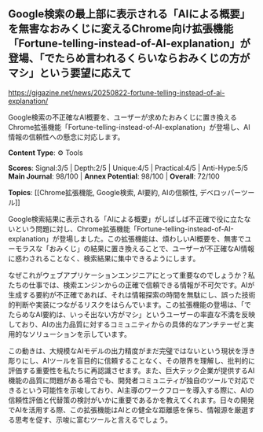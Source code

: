 ## Google検索の最上部に表示される「AIによる概要」を無害なおみくじに変えるChrome向け拡張機能「Fortune-telling-instead-of-AI-explanation」が登場、「でたらめ言われるくらいならおみくじの方がマシ」という要望に応えて

https://gigazine.net/news/20250822-fortune-telling-instead-of-ai-explanation/

Google検索の不正確なAI概要を、ユーザーが求めたおみくじに置き換えるChrome拡張機能「Fortune-telling-instead-of-AI-explanation」が登場し、AI情報の信頼性への懸念に対応します。

**Content Type**: ⚙️ Tools

**Scores**: Signal:3/5 | Depth:2/5 | Unique:4/5 | Practical:4/5 | Anti-Hype:5/5
**Main Journal**: 98/100 | **Annex Potential**: 98/100 | **Overall**: 72/100

**Topics**: [[Chrome拡張機能, Google検索, AI要約, AIの信頼性, デベロッパーツール]]

Google検索結果に表示される「AIによる概要」がしばしば不正確で役に立たないという問題に対し、Chrome拡張機能「Fortune-telling-instead-of-AI-explanation」が登場しました。この拡張機能は、煩わしいAI概要を、無害でユーモラスな「おみくじ」の結果に置き換えることで、ユーザーが不正確なAI情報に惑わされることなく、検索結果に集中できるようにします。

なぜこれがウェブアプリケーションエンジニアにとって重要なのでしょうか？私たちの仕事では、検索エンジンからの正確で信頼できる情報が不可欠です。AIが生成する要約が不正確であれば、それは情報探索の時間を無駄にし、誤った技術的判断や実装につながるリスクをはらんでいます。この拡張機能の登場は、「でたらめなAI要約は、いっそ出ない方がマシ」というユーザーの率直な不満を反映しており、AIの出力品質に対するコミュニティからの具体的なアンチテーゼと実用的なソリューションを示しています。

この動きは、大規模なAIモデルの出力精度がまだ完璧ではないという現状を浮き彫りにし、AIツールを盲目的に信頼することなく、その限界を理解し、批判的に評価する重要性を私たちに再認識させます。また、巨大テック企業が提供するAI機能の品質に問題がある場合でも、開発者コミュニティが独自のツールで対応できるという可能性を示唆しており、AI主導のワークフローを導入する際に、AIの信頼性評価と代替策の検討がいかに重要であるかを教えてくれます。日々の開発でAIを活用する際、この拡張機能はAIとの健全な距離感を保ち、情報源を厳選する思考を促す、示唆に富むツールと言えるでしょう。